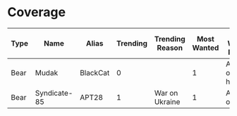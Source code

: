 # Coverage

| Type | Name         | Alias    | Trending | Trending Reason | Most Wanted | Most Wanted Reason   |
| ---- | ------------ | -------- | -------- | --------------- | ----------- | -------------------- |
| Bear | Mudak        | BlackCat | 0        |                 | 1           | Attacks on hospitals |
| Bear | Syndicate-85 | APT28    | 1        | War on Ukraine  | 1           | Attacks on NATO      |
